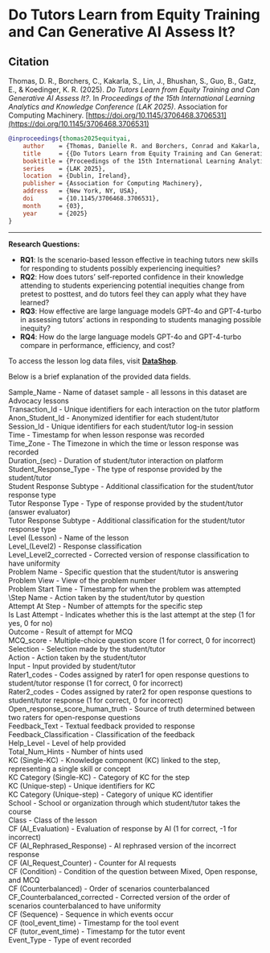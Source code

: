 # Do Tutors Learn from Equity Training and Can Generative AI Assess It?

## Citation  

Thomas, D. R., Borchers, C., Kakarla, S., Lin, J., Bhushan, S., Guo, B., Gatz, E., & Koedinger, K. R. (2025). *Do Tutors Learn from Equity Training and Can Generative AI Assess It?*. In *Proceedings of the 15th International Learning Analytics and Knowledge Conference (LAK 2025)*. Association for Computing Machinery. [https://doi.org/10.1145/3706468.3706531](https://doi.org/10.1145/3706468.3706531)  

```bibtex
@inproceedings{thomas2025equityai,
    author    = {Thomas, Danielle R. and Borchers, Conrad and Kakarla, Sanjit and Lin, Jionghao and Bhushan, Shambhavi and Guo, Boyuan and Gatz, Erin and Koedinger, Kenneth R.},
    title     = {{Do Tutors Learn from Equity Training and Can Generative AI Assess It?}},
    booktitle = {Proceedings of the 15th International Learning Analytics and Knowledge Conference},
    series    = {LAK 2025},
    location  = {Dublin, Ireland},
    publisher = {Association for Computing Machinery},
    address   = {New York, NY, USA},
    doi       = {10.1145/3706468.3706531},
    month     = {03},
    year      = {2025}
}
```
---

**Research Questions:**

- **RQ1**: Is the scenario-based lesson effective in teaching tutors new skills for responding to students possibly experiencing inequities?  
- **RQ2**: How does tutors’ self-reported confidence in their knowledge attending to students experiencing potential inequities change from pretest to posttest, and do tutors feel they can apply what they have learned?  
- **RQ3**: How effective are large language models GPT-4o and GPT-4-turbo in assessing tutors’ actions in responding to students managing possible inequity?  
- **RQ4**: How do the large language models GPT-4o and GPT-4-turbo compare in performance, efficiency, and cost?  

To access the lesson log data files, visit **[DataShop](https://pslcdatashop.web.cmu.edu/DatasetInfo?datasetId=6251)**.  

Below is a brief explanation of the provided data fields.

Sample_Name - Name of dataset sample - all lessons in this dataset are Advocacy lessons<br/>
Transaction_Id - Unique identifiers for each interaction on the tutor platform <br/>
Anon_Student_Id - Anonymized identifier for each student/tutor <br/> 
Session_Id - Unique identifiers for each student/tutor log-in session<br/> 
Time - Timestamp for when lesson response was recorded<br/> 
Time_Zone - The Timezone in which the time or lesson response was recorded<br/> 
Duration_(sec) - Duration of student/tutor interaction on platform<br/> 
Student_Response_Type - The type of response provided by the student/tutor<br/> 
Student Response Subtype - Additional classification for the student/tutor response type<br/>
Tutor Response Type - Type of response provided by the student/tutor (answer evaluator)<br/>
Tutor Response Subtype - Additional classification for the student/tutor response type<br/>
Level (Lesson) - Name of the lesson<br/> Level_(Level2) - Response classification<br/>
Level_Level2_corrected - Corrected version of response classification to have uniformity<br/>
Problem Name - Specific question that the student/tutor is answering<br/> 
Problem View - View of the problem number<br/> 
Problem Start Time - Timestamp for when the problem was attempted<br/> \Step Name - Action taken by the student/tutor by question<br/> 
Attempt At Step - Number of attempts for the specific step<br/> 
Is Last Attempt - Indicates whether this is the last attempt at the step (1 for yes, 0 for no)<br/> 
Outcome - Result of attempt for MCQ<br/> 
MCQ_score - Multiple-choice question score (1 for correct, 0 for incorrect)<br/> 
Selection - Selection made by the student/tutor<br/> Action - Action taken by the student/tutor<br/> 
Input - Input provided by student/tutor<br/> 
Rater1_codes - Codes assigned by rater1 for open response questions to student/tutor response (1 for correct, 0 for incorrect)<br/>
Rater2_codes - Codes assigned by rater2 for open response questions to student/tutor response (1 for correct, 0 for incorrect)<br/> 
Open_response_score_human_truth - Source of truth determined between two raters for open-response questions<br/> 
Feedback_Text - Textual feedback provided to response<br/> 
Feedback_Classification - Classification of the feedback<br/> 
Help_Level - Level of help provided<br/> 
Total_Num_Hints - Number of hints used<br/> 
KC (Single-KC) - Knowledge component (KC) linked to the step, representing a single skill or concept<br/> 
KC Category (Single-KC) - Category of KC for the step<br/> 
KC (Unique-step) - Unique identifiers for KC<br/> 
KC Category (Unique-step) - Category of unique KC identifier<br/> 
School - School or organization through which student/tutor takes the course<br/> 
Class - Class of the lesson<br/> CF (AI_Evaluation) - Evaluation of response by AI (1 for correct, -1 for incorrect)<br/> 
CF (AI_Rephrased_Response) - AI rephrased version of the incorrect response<br/> 
CF (AI_Request_Counter) - Counter for AI requests<br/> 
CF (Condition) - Condition of the question between Mixed, Open response, and MCQ<br/> 
CF (Counterbalanced) - Order of scenarios counterbalanced<br/> 
CF_Counterbalanced_corrected - Corrected version of the order of scenarios counterbalanced to have uniformity<br/> 
CF (Sequence) - Sequence in which events occur<br/> 
CF (tool_event_time) - Timestamp for the tool event<br/> 
CF (tutor_event_time) - Timestamp for the tutor event<br/> 
Event_Type - Type of event recorded<br/>

